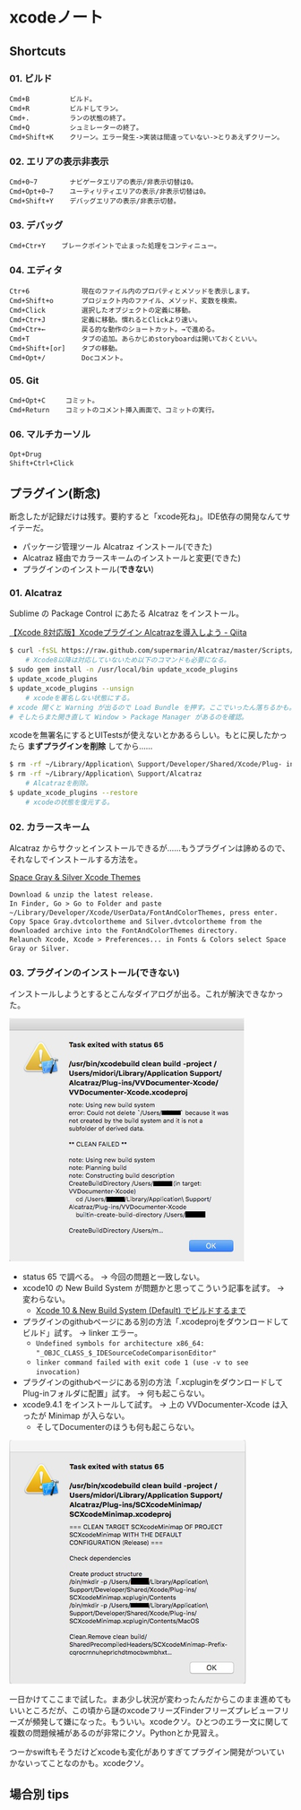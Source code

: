 
xcodeノート
===

## Shortcuts

### 01. ビルド

    Cmd+B          ビルド。
    Cmd+R          ビルドしてラン。
    Cmd+.          ランの状態の終了。
    Cmd+Q          シュミレーターの終了。
    Cmd+Shift+K    クリーン。エラー発生->実装は間違っていない->とりあえずクリーン。

### 02. エリアの表示非表示

    Cmd+0~7        ナビゲータエリアの表示/非表示切替は0。
    Cmd+Opt+0~7    ユーティリティエリアの表示/非表示切替は0。
    Cmd+Shift+Y    デバッグエリアの表示/非表示切替。

### 03. デバッグ

    Cmd+Ctr+Y    ブレークポイントで止まった処理をコンティニュー。

### 04. エディタ

    Ctr+6             現在のファイル内のプロパティとメソッドを表示します。
    Cmd+Shift+o       プロジェクト内のファイル、メソッド、変数を検索。
    Cmd+Click         選択したオブジェクトの定義に移動。
    Cmd+Ctr+J         定義に移動。慣れるとClickより速い。
    Cmd+Ctr+←         戻る的な動作のショートカット。→で進める。
    Cmd+T             タブの追加。あらかじめstoryboardは開いておくといい。
    Cmd+Shift+[or]    タブの移動。
    Cmd+Opt+/         Docコメント。

### 05. Git

    Cmd+Opt+C     コミット。
    Cmd+Return    コミットのコメント挿入画面で、コミットの実行。

### 06. マルチカーソル

    Opt+Drug
    Shift+Ctrl+Click

## プラグイン(断念)

断念したが記録だけは残す。要約すると「xcode死ね」。IDE依存の開発なんてサイテーだ。

- パッケージ管理ツール Alcatraz インストール(できた)
- Alcatraz 経由でカラースキームのインストールと変更(できた)
- プラグインのインストール(__できない__)

### 01. Alcatraz

Sublime の Package Control にあたる Alcatraz をインストール。

[【Xcode 8対応版】Xcodeプラグイン Alcatrazを導入しよう - Qiita](https://qiita.com/ryoegu/items/e181a7942e4135958a99)

```bash
$ curl -fsSL https://raw.github.com/supermarin/Alcatraz/master/Scripts/install.sh | sh
    # Xcode8以降は対応していないため以下のコマンドも必要になる。
$ sudo gem install -n /usr/local/bin update_xcode_plugins
$ update_xcode_plugins
$ update_xcode_plugins --unsign
    # xcodeを署名しない状態にする。
# xcode 開くと Warning が出るので Load Bundle を押す。ここでいったん落ちるかも。
# そしたらまた開き直して Window > Package Manager があるのを確認。
```

xcodeを無署名にするとUITestsが使えないとかあるらしい。もとに戻したかったら __まずプラグインを削除__ してから……

```bash
$ rm -rf ~/Library/Application\ Support/Developer/Shared/Xcode/Plug- ins/Alcatraz.xcplugin
$ rm -rf ~/Library/Application\ Support/Alcatraz
    # Alcatrazを削除。
$ update_xcode_plugins --restore
    # xcodeの状態を復元する。
```

### 02. カラースキーム

Alcatraz からサクッとインストールできるが……もうプラグインは諦めるので、それなしでインストールする方法を。

[Space Gray & Silver Xcode Themes](https://github.com/zdne/spacegray-xcode)

    Download & unzip the latest release.
    In Finder, Go > Go to Folder and paste ~/Library/Developer/Xcode/UserData/FontAndColorThemes, press enter.
    Copy Space Gray.dvtcolortheme and Silver.dvtcolortheme from the downloaded archive into the FontAndColorThemes directory.
    Relaunch Xcode, Xcode > Preferences... in Fonts & Colors select Space Gray or Silver.

### 03. プラグインのインストール(できない)

インストールしようとするとこんなダイアログが出る。これが解決できなかった。

![1](media/xcodeNote1.jpg)

- status 65 で調べる。 -> 今回の問題と一致しない。
- xcode10 の New Build System が問題かと思ってこういう記事を試す。 -> 変わらない。
    - [Xcode 10 & New Build System (Default) でビルドするまで](https://qiita.com/basi/items/36bd615f78cc966d73f2)
- プラグインのgithubページにある別の方法「.xcodeprojをダウンロードしてビルド」試す。 -> linker エラー。
    - `Undefined symbols for architecture x86_64: "_OBJC_CLASS_$_IDESourceCodeComparisonEditor"`
    - `linker command failed with exit code 1 (use -v to see invocation)`
- プラグインのgithubページにある別の方法「.xcpluginをダウンロードしてPlug-inフォルダに配置」試す。 -> 何も起こらない。
- xcode9.4.1 をインストールして試す。 -> 上の VVDocumenter-Xcode は入ったが Minimap が入らない。
    - そしてDocumenterのほうも何も起こらない。

![1](media/xcodeNote2.jpg)

一日かけてここまで試した。まあ少し状況が変わったんだからこのまま進めてもいいところだが、この頃から謎のxcodeフリーズFinderフリーズプレビューフリーズが頻発して嫌になった。もういい。xcodeクソ。ひとつのエラー文に関して複数の問題候補があるのが非常にクソ。Pythonとか見習え。

つーかswiftもそうだけどxcodeも変化がありすぎてプラグイン開発がついていかないってことなのかも。xcodeクソ。


## 場合別 tips



